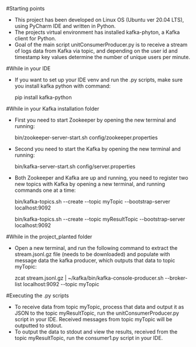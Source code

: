 #Starting points

- This project has been developed on Linux OS (Ubuntu ver 20.04 LTS), using PyCharm IDE and written in Python.
- The projects virtual environment has installed kafka-phyton, a Kafka client for Python. 
- Goal of the main script unitConsumerProducer.py is to receive a stream of logs data from Kafka via topic, 
  and depending on the user id and timestamp key values determine the number of unique users per minute.

#While in your IDE

- If you want to set up your IDE venv and run the .py scripts, make sure you install kafka python with command:

  
    pip install kafka-python

#While in your Kafka installation folder
  
- First you need to start Zookeeper by opening the new terminal and running:

  
    bin/zookeeper-server-start.sh config/zookeeper.properties

- Second you need to start the Kafka by opening the new terminal and running:

  
    bin/kafka-server-start.sh config/server.properties

- Both Zookeeper and Kafka are up and running, you need to register two new topics with Kafka by opening 
  a new terminal, and running commands one at a time:

  
    bin/kafka-topics.sh --create --topic myTopic --bootstrap-server localhost:9092

  
    bin/kafka-topics.sh --create --topic myResultTopic --bootstrap-server localhost:9092

#While in the project_planted folder

- Open a new terminal, and run the following command to extract the stream.jsonl.gz file
  (needs to be downloaded) and populate with message data the kafka producer, which outputs that data to topic myTopic:

  
    zcat stream.jsonl.gz | ~/kafka/bin/kafka-console-producer.sh --broker-list localhost:9092 --topic myTopic

#Executing the .py scripts

- To receive data from topic myTopic, process that data and output it as JSON to the topic 
  myResultTopic, run the unitConsumerProducer.py script in your IDE. Received messages from
  topic myTopic will be outputted to stdout.
- To output the data to stdout and view the results, received from the topic myResultTopic,
  run the consumer1.py script in your IDE.
  


  